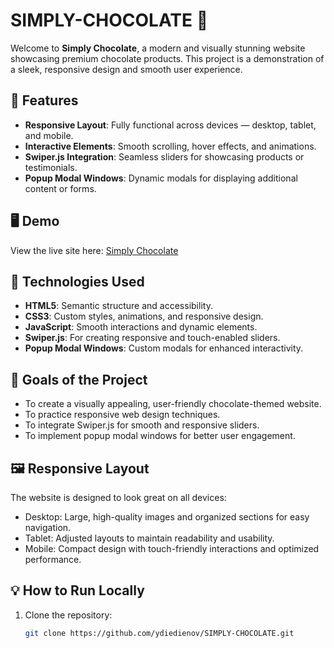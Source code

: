 # SIMPLY-CHOCOLATE 🍫

Welcome to **Simply Chocolate**, a modern and visually stunning website showcasing premium chocolate products. This project is a demonstration of a sleek, responsive design and smooth user experience.

## 🌟 Features

- **Responsive Layout**: Fully functional across devices — desktop, tablet, and mobile.
- **Interactive Elements**: Smooth scrolling, hover effects, and animations.
- **Swiper.js Integration**: Seamless sliders for showcasing products or testimonials.
- **Popup Modal Windows**: Dynamic modals for displaying additional content or forms.

## 🖥️ Demo

View the live site here: [Simply Chocolate](https://ydiedienov.github.io/SIMPLY-CHOCOLATE/)

## 🚀 Technologies Used

- **HTML5**: Semantic structure and accessibility.
- **CSS3**: Custom styles, animations, and responsive design.
- **JavaScript**: Smooth interactions and dynamic elements.
- **Swiper.js**: For creating responsive and touch-enabled sliders.
- **Popup Modal Windows**: Custom modals for enhanced interactivity.

## 🎯 Goals of the Project

- To create a visually appealing, user-friendly chocolate-themed website.
- To practice responsive web design techniques.
- To integrate Swiper.js for smooth and responsive sliders.
- To implement popup modal windows for better user engagement.

## 🖼️ Responsive Layout

The website is designed to look great on all devices:
- Desktop: Large, high-quality images and organized sections for easy navigation.
- Tablet: Adjusted layouts to maintain readability and usability.
- Mobile: Compact design with touch-friendly interactions and optimized performance.

## 💡 How to Run Locally

1. Clone the repository:
   ```bash
   git clone https://github.com/ydiedienov/SIMPLY-CHOCOLATE.git

